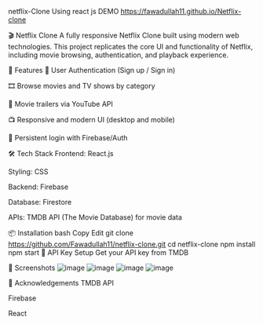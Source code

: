 netflix-Clone Using react js
DEMO
https://fawadullah11.github.io/Netflix-clone


🎬 Netflix Clone
A fully responsive Netflix Clone built using modern web technologies. This project replicates the core UI and functionality of Netflix, including movie browsing, authentication, and playback experience.

🚀 Features
🔐 User Authentication (Sign up / Sign in)

🎞️ Browse movies and TV shows by category

🍿 Movie trailers via YouTube API

📺 Responsive and modern UI (desktop and mobile)

💾 Persistent login with Firebase/Auth

🛠️ Tech Stack
Frontend: React.js 

Styling: CSS

Backend: Firebase 

Database: Firestore 

APIs: TMDB API (The Movie Database) for movie data

📦 Installation
bash
Copy
Edit
git clone https://github.com/Fawadullah11/netflix-clone.git
cd netflix-clone
npm install
npm start
🔑 API Key Setup
Get your API key from TMDB

📸 Screenshots
![image](https://github.com/user-attachments/assets/a77e8fb8-9438-43a4-ba6f-3821f74ca16a)
![image](https://github.com/user-attachments/assets/bba329fc-6034-4843-b56e-133cf42120a4)
![image](https://github.com/user-attachments/assets/15cc7287-bc59-457a-82ca-2d4981b57990)
![image](https://github.com/user-attachments/assets/b899da47-4dae-4df8-9ebc-8d27269de19e)



🙌 Acknowledgements
TMDB API

Firebase

React
